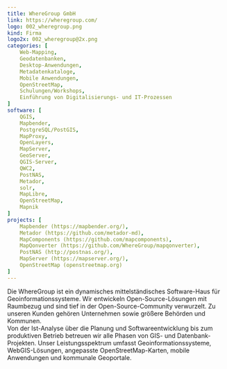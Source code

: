 ```yaml
---
title: WhereGroup GmbH
link: https://wheregroup.com/
logo: 002_wheregroup.png
kind: Firma
logo2x: 002_wheregroup@2x.png
categories: [
    Web-Mapping,
    Geodatenbanken,
    Desktop-Anwendungen,
	Metadatenkataloge,
    Mobile Anwendungen,
    OpenStreetMap,
    Schulungen/Workshops,
	Einführung von Digitalisierungs- und IT-Prozessen
]
software: [
    QGIS,
	Mapbender,
    PostgreSQL/PostGIS,
    MapProxy,
	OpenLayers,
    MapServer,
    GeoServer,
    QGIS-Server,
	QWC2, 
    PostNAS,
	Metador, 
    solr,
	MapLibre,
	OpenStreetMap,
	Mapnik
]
projects: [
    Mapbender (https://mapbender.org/),
	Metador (https://github.com/metador-md),
	MapComponents (https://github.com/mapcomponents),
	MapQonverter (https://github.com/WhereGroup/mapqonverter),
	PostNAS (http://postnas.org/),
	MapServer (https://mapserver.org/),
	OpenStreetMap (openstreetmap.org)
]
---
```


Die WhereGroup ist ein dynamisches mittelständisches Software-Haus für Geoinformationssysteme. Wir entwickeln Open-Source-Lösungen mit Raumbezug und sind tief in der Open-Source-Community verwurzelt. Zu unseren Kunden gehören Unternehmen sowie größere Behörden und Kommunen.   
Von der Ist-Analyse über die Planung und Softwareentwicklung bis zum produktiven Betrieb betreuen wir alle Phasen von GIS- und Datenbank-Projekten. Unser Leistungsspektrum umfasst Geoinformationssysteme, WebGIS-Lösungen, angepasste OpenStreetMap-Karten, mobile Anwendungen und kommunale Geoportale.


